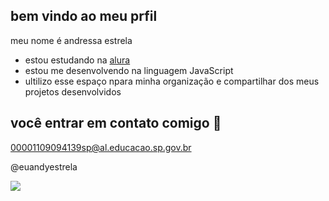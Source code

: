 ## bem vindo ao meu prfil 

meu nome é andressa estrela

- estou estudando na [alura](https:\\www.alura.com.br)
- estou me desenvolvendo na linguagem JavaScript
-  ultilizo esse espaço npara minha organização e compartilhar dos meus projetos desenvolvidos
 
## você entrar em contato comigo  📩  

00001109094139sp@al.educacao.sp.gov.br

@euandyestrela

![](https://tenor.com/pt-BR/view/broncos-hello-kitty-love-gif-19466274.gif)

